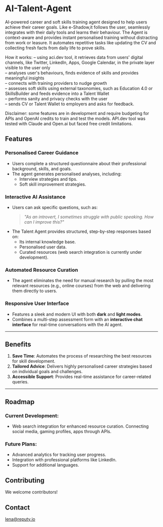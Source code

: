 # AI-Talent-Agent
AI-powered career and soft skills training agent designed to help users achieve their career goals. Like e-Shadow,it follows the user, seamlessly integrates with their daily tools and learns their behaviour. 
The Agent is context-aware and provides instant personalised training without distracting from work or leasure. It automates repetitive tasks like updating the CV and collecting fresh facts from daily life to prove skills.

How it works: 
– using aci.dev tool, it retrieves data from users' digital channels, like Twitter, LinkedIn, Apps, Google Calendar, in the private layer visible to the user only\
– analyses user's behaviours, finds evidence of skills and provides meaningful insights\
– connects with training providers to nudge growth\
– assesses soft skills using external taxonomies, such as Education 4.0 or SkillsBuilder and feeds evidence into a Talent Wallet\
– performs sanity and privacy checks with the user\
– sends CV or Talent Wallet to employers and asks for feedback.

Disclaimer: some features are in development and require budgeting for APIs and OpenAI credits to train and test the models. API.dev tool was tested with Claude and Open.ai but faced free credit limitations.

## Features

### **Personalised Career Guidance**
- Users complete a structured questionnaire about their professional background, skills, and goals.
- The agent generates personalised analyses, including:
  - Interview strategies and tips.
  - Soft skill improvement strategies.

### **Interactive AI Assistance**
- Users can ask specific questions, such as:
  > *"As an introvert, I sometimes struggle with public speaking. How can I improve this?"*
- The Talent Agent provides structured, step-by-step responses based on:
  - Its internal knowledge base.
  - Personalised user data.
  - Curated resources (web search integration is currently under development).

### **Automated Resource Curation**
- The agent eliminates the need for manual research by pulling the most relevant resources (e.g., online courses) from the web and delivering them directly to users.

### **Responsive User Interface**
- Features a sleek and modern UI with both **dark** and **light modes**.
- Combines a multi-step assessment form with an **interactive chat interface** for real-time conversations with the AI agent.

---

## Benefits

1. **Save Time**: Automates the process of researching the best resources for skill development.
2. **Tailored Advice**: Delivers highly personalised career strategies based on individual goals and challenges.
3. **Accessible Support**: Provides real-time assistance for career-related queries.

---

## Roadmap

### Current Development:
- Web search integration for enhanced resource curation. Connecting social media, gaming profiles, apps through APIs.

### Future Plans:
- Advanced analytics for tracking user progress.
- Integration with professional platforms like LinkedIn.
- Support for additional languages.

## Contributing
We welcome contributors!

## Contact
lena@reputy.io
